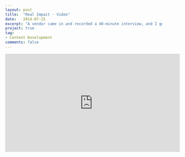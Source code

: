 ```yaml
---
layout: post
title:  "Real Impact - Video"
date:   2014-07-15
excerpt: "A vendor came in and recorded a 40-minute interview, and I got to piece together this script."
project: true
tag:
- Content Development
comments: false
---
```


<div style="text-align: center"> <iframe width="560"height="315"src="https://drive.google.com/file/d/0Bw8Dw1D0tvR8OE54dE5ZN1RmRjQ/preview" frameborder="0"> </iframe> </div>
